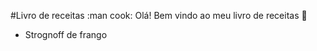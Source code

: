 #Livro de receitas :man cook:
Olá! Bem vindo ao meu livro de receitas :wave:
 - Strognoff de frango
